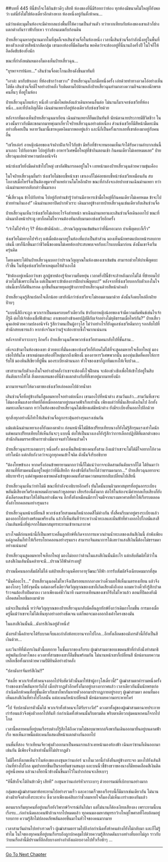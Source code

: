 ##บทที่ 445 ทีนี้ข้าก็จะได้กินข้าวดีๆ เสียที
ห้องของที่นี่มีร้อยกว่าห้อง ทุกห้องมีขนาดไม่ใหญ่ก็ยังพอว่า แต่นี่ยังไม่ใช่ห้องเดี่ยวอีกต่างหาก ห้องหนึ่งอยู่กันตั้งห้าคน...

แม้ว่าแต่ละมุมในห้องจะมีค่ายกลแบ่งพื้นที่ให้ความเป็นส่วนตัว ทว่าหากเทียบกับห้องของเขาแล้วก็ช่างแตกต่างกันราวฟ้ากับเหว ราวก้อนเมฆกับก้อนดิน

ป๋ายเสี่ยวฉุนหาอยู่นานมากในที่สุดก็เจอเสินซ่วนจื่อในห้องหนึ่ง เวลานี้เสินซ่วนจื่อกำลังนั่งอยู่ในพื้นที่ของตัวเองด้วยสีหน้ากลัดกลุ้ม เขามองห้องที่มืดอึมครึม พอคิดว่าจะต้องอยู่ที่นี่นานถึงครึ่งปี ในใจก็ให้อึดอัดขับข้องยิ่งนัก

ขณะที่กำลังหม่นหมองก็มองเห็นป๋ายเสี่ยวฉุน...

“บุรพาจารย์น้อย...” เสินซ่วนจื่อตะโกนเสียงดังขึ้นมาทันที

“เอาล่ะ มากับข้าเถอะ ที่ห้องข้ากว้างขวาง” ป๋ายเสี่ยวฉุนโบกมือหนึ่งครั้ง เอ่ยด้วยท่าทางอวดโอ่อย่างเห็นได้ชัด เสินซ่วนจื่อดีใจอย่างบ้าคลั่ง รีบติดตามไปด้านหลังป๋ายเสี่ยวฉุนท่ามกลางความอิจฉาของนักพรตคนอื่นๆ ที่อยู่ในห้อง

ป๋ายเสี่ยวฉุนไอแห้งๆ หนึ่งที เอามือไพล่หลังแล้วเดินหาคนอื่นต่อ ไม่นานก็มาเจอซ่งเชวียที่ห้องหนึ่ง...และที่บังเอิญก็คือ เฉินม่านเหยาก็อยู่ห้องเดียวกับซ่งเชวียด้วย

หลังจากที่มองเห็นป๋ายเสี่ยวฉุนมาเยือน เฉินม่านเหยาก็ยิ้มแป้นทันที นัยน์ตาฉายประกายมีชีวิตชีวา ในดวงนั้นราวกับมีตะขอมากมายพุ่งมาเกี่ยวใจป๋ายเสี่ยวฉุนอย่างต่อเนื่อง ส่วนซ่งเชวียก็มีสีหน้ามืดทะมึนอย่างที่เคยเป็น หลายวันมานี้เขาหงุดหงิดมากพออยู่แล้ว และนี่ก็เป็นครั้งแรกเลยที่เขาต้องมาอยู่กับคนอื่น

“เชวียเอ๋อร์ อาหญิงน้อยของเจ้าฝากฝังเจ้าไว้กับข้า มีหรือที่ข้าจะทนยอมเห็นเจ้าได้รับความลำบากเช่นนี้ มาเถอะ ไปกับอาเขย ไปอยู่กับข้า อาหารวิเศษมื้อใหญ่ที่ข้ากินตอนเช้า กินคนเดียวไม่เคยหมดเลย” ป๋ายเสี่ยวฉุนเอ่ยด้วยความปลงอนิจจัง

หน้าซ่งเชวียยิ่งมืดดำเข้าไปใหญ่ เขากัดฟันกรอดอยู่ในใจ เงยหน้ามองป๋ายเสี่ยวฉุนด้วยความขุ่นเคือง

ในใจป๋ายเสี่ยวฉุนยิ้มร่า ซ่งเชวียไม่ชอบขี้หน้าเขา เขาเองก็ไม่ค่อยชอบขี้หน้าซ่งเชวียเหมือนกัน สบโอกาสเมื่อไหร่จึงเป็นต้องพูดจายั่วแหย่กวนโมโหอีกฝ่าย ขณะที่กำลังจะเอ่ยปากชวนเฉินม่านเหยา ทว่าเฉินม่านเหยากลับกล่าวขึ้นมาเอง

“พี่เสี่ยวฉุน ข้าไปกับท่าน ไปอยู่กับท่านข้ารู้ว่าท่านมีอาหารเช้ามื้อใหญ่ที่กินคนเดียวไม่เคยหมด ข้าจะไปช่วยท่านกินเอง!” เฉินม่านเหยาปิดปากหัวเราะ เดินมาอยู่ข้างกายป๋ายเสี่ยวฉุนเช่นเดียวกับเสินซ่วนจื่อ

ป๋ายเสี่ยวฉุนเห็นว่าซ่งเชวียไม่เอ่ยอะไรจึงส่ายหน้า พาเฉินม่านเหยาและเสินซ่วนจื่อเดินออกไป ขณะที่เดินมาถึงหน้าประตู เขาก็อดไม่ไหวจนต้องหันกลับมามองซ่งเชวียอีกครั้ง

“เจ้าไม่ไปจริงๆ รึ? ที่ห้องข้าดีนักล่ะ...ปราณวิญญาณเข้มข้นกว่าที่นี่เยอะมาก บำเพ็ญตบะก็เร็ว”

ซ่งเชวียไม่อยากไปจริงๆ แต่เมื่อต้องมาอยู่ในห้องที่แบ่งเป็นห้าส่วน มองเห็นนักพรตแปลกหน้ารอบกายเช่นนี้ เขาก็นึกขึ้นมาว่าชีวิตนี้ของตนไม่เคยต้องประสบพบเจอกับอะไรแบบนี้มาก่อน ดังนั้นเขาจึงเริ่มครุ่นคิด

โดยเฉพาะได้ยินป๋ายเสี่ยวฉุนบอกว่าปราณวิญญาณในห้องของเขาเข้มข้น สามารถช่วยให้บำเพ็ญตบะเร็วขึ้น ในที่สุดซ่งเชวียก็หาเหตุผลให้ตัวเองได้

“ข้าต้องอยู่เหนือกว่าเขา ลูกผู้ชายต้องรู้จักความยืดหยุ่น เวลาครึ่งปีนี้ข้าจะล้าหลังมากไม่ได้ ที่ข้ายอมไปด้วยไม่ใช่เพราะอื่นใด แต่เป็นเพราะข้าต้องการฝึกบำเพ็ญตบะ!” หลังจากที่ซ่งเชวียบอกกับตัวเองในใจเช่นนี้เขาก็กัดฟันกรอด ลุกขึ้นยืนมาหยุดอยู่ข้างกายป๋ายเสี่ยวฉุนด้วยสีหน้าดำคล้ำ

ป๋ายเสี่ยวฉุนรู้สึกแปลกใจเล็กน้อย เขายังนึกว่าซ่งเชวียจะไม่ยอมตามมาด้วย ดังนั้นจึงตบไหล่อีกฝ่ายป้าบๆ

“แบบนี้สิถึงจะถูก พวกเราเป็นคนครอบครัวเดียวกัน ข้ากับอาหญิงน้อยของเจ้ามีความสัมพันธ์เช่นไรเจ้าก็รู้ดี ต่อไปเจ้าต้องเชื่อฟังข้านะ อาเขยอย่างข้าเคยปฏิบัติกับเจ้าอย่างไม่ยุติธรรมเมื่อไหร่กัน?” ป๋ายเสี่ยวฉุนเอ่ยด้วยความปลงอนิจจัง รู้สึกว่าตนเป็นผู้อาวุโส ไม่ว่าอย่างไรก็ยังดูแลซ่งเชวียดีมากๆ รอกลับไปที่สำนักสยบธารแล้ว หากซ่งจวินหว่านรู้จะต้องซาบซึ้งใจมากแน่นอน

หลังจากหัวเราะเบาๆ อีกครั้ง ป๋ายเสี่ยวฉุนก็พาพวกซ่งเชวียสามคนกลับไปที่ชั้นสาม...

เพิ่งจะเข้ามาในห้องของเขา ด้วยตบะที่มั่นคงของซ่งเชวียก็ยังอดไม่ได้ที่จะสูดลมหายใจเฮือกใหญ่ มองเซ่อไปทันใด เขาเหม่อมองห้องที่ใหญ่มากถึงเพียงนี้ มองอาหารวิเศษพวกนั้น มองหุ่นเชิดที่คอยให้การรับใช้ มองหินสีเขียวที่ปูพื้น มองระเบียงด้านนอก หัวใจของเขาก็ถูกทิ่มแทงให้เจ็บปวด...

เขาสาบานกับตัวเองในใจอย่างบ้าคลั่งว่าเขาจะต้องตั้งใจฝึกตน จะต้องช่วงชิงเพื่อให้เข้าไปอยู่ในสิบอันดับแรกให้ได้ สิ่งตอบแทนของที่นี่ช่างแตกต่างกับที่ที่เขาอยู่มากมายยิ่งนัก

มากมายจนทำให้ดวงตาของซ่งเชวียเอ่อคลอไปด้วยน้ำตา

เสินซ่วนจื่อที่อยู่ข้างกันก็สูดลมหายใจอย่างต่อเนื่อง เขามองไปที่หน้าต่าง สามวันแล้ว...สามวันที่เขาจะได้มองเห็นแสงอาทิตย์ก็ต่อเมื่อออกมาอยู่บนดาดฟ้าเรือเท่านั้น เพียงแต่ว่าที่นั่นเสียงดังเกินไป อีกทั้งลมทะเลก็แรงมาก ทว่าในห้องของป๋ายเสี่ยวฉุนไม่เพียงแต่มีหน้าต่าง ยังมีระเบียงยื่นออกไปอีกด้วย

ทุกสิ่งทุกอย่างนี้ก็ทำให้เสินซ่วนจื่อถูกกระตุ้นอย่างรุนแรงเช่นกัน

แม้แต่เฉินม่านเหยาเองก็ยังมองตาค้าง ก่อนหน้านี้ไม่มีข้อเปรียบเทียบนางก็ยังไม่รู้สึกรุนแรงเท่าใดนัก แต่พอมาเปรียบเทียบให้เห็นกันจะๆ แบบนี้ ต่อให้เป็นนางเองก็ยังรู้สึกว่าการเลือกปฏิบัติที่แตกต่างของสำนักอันตมรรคาฟ้าดาราช่างมีมากจนทำให้คนปวดใจ

ป๋ายเสี่ยวฉุนกระแอมเบาๆ หนึ่งครั้ง มองเห็นสีหน้าของคนทั้งสาม ถึงแม้ว่าเขาจะไม่ได้มีใจอยากโอ้อวดเท่าใดนัก แต่กลับกังวลว่าจะถูกทุกคนเข้าใจผิด ดังนั้นจึงรีบอธิบาย

“ต้องโทษข้าเอง หากครั้งก่อนข้าพยายามมากกว่านี้ก็ไม่แน่ว่าอาจจะติดสามอันดับแรกก็ได้ ได้ยินมาว่าสถานที่ที่สามคนนั้นอยู่ใหญ่กว่าที่นี่เสียอีก ห้องข้านี่ยังเรียกได้ว่าธรรมดามาก...” ป๋ายเสี่ยวฉุนอยากจะอธิบายจริงๆ แต่คำพูดของเขาพอดังเข้าหูของคนทั้งสามความหมายกลับเปลี่ยนไปเสียนี่

ป๋ายเสี่ยวฉุนเห็นว่าท่าไม่ดี ขณะที่กำลังจะอธิบายอีกครั้ง ทันใดนั้นบนผิวมหาสมุทรที่อยู่นอกระเบียงพลันมีเสียงหวีดร้องแหลมดังบาดแก้วหูลอยมา เสียงร้องนี้ดังมาก ต่อให้ในห้องจะมีค่ายกลเก็บเสียงก็ยังดังเล็ดรอดเข้ามาให้ได้ยินอย่างชัดเจน อีกทั้งยังเหมือนมีการโจมตีจากแรงมหาศาลที่ทำให้เรือรบตลอดทั้งลำโยกคลอนอย่างรุนแรง

ป๋ายเสี่ยวฉุนหน้าเปลี่ยนสี พวกซ่งเชวียสามคนก็หน้าถอดสีไม่ต่างกัน ทั้งสี่คนรีบมาอยู่ตรงระเบียงแล้วมองออกไปอย่างพร้อมเพรียงกัน แล้วก็เห็นทันทีว่าระหว่างน้ำทะเลและผืนฟ้าที่ห่างออกไปไกลมีแสงสีเงินเส้นหนึ่งที่พุ่งจากใต้มหาสมุทรทะยานเข้าหานภากาศ

แรงโจมตีก่อนหน้านี้ก็เป็นเพราะคลื่นลูกยักษ์ที่เกิดจากการแหวกผ่านน้ำทะเลของเส้นสีเงินนี้ ลำพังเพียงแค่ลูกคลื่นก็ทำให้เรือรบโยกคลอนอย่างรุนแรง สามารถจินตนาการได้เลยว่าแสงสีเงินนี้ต้องไม่ธรรมดาอย่างแน่นอน!

ป๋ายเสี่ยวฉุนสูดลมหายใจเฮือกใหญ่ มองไม่ออกว่าด้านในแสงสีเงินนั้นมีอะไร แต่กลับสัมผัสได้ว่าในแสงสีเงินเส้นนั้นคล้ายจะมี...ปราณวิถีฟ้าดำรงอยู่!

ปราณนี้คนนอกสัมผัสไม่ได้ แต่ป๋ายเสี่ยวฉุนคือยาอายุวัฒนะวิถีฟ้า การรับสัมผัสจึงเฉียบคมมากที่สุด

“นั่นคืออะไร...” ป๋ายเสี่ยวฉุนอดไม่ไหวจึงเปิดรอยแยกกลางหว่างคิ้วเผยให้เห็นเนตรทงเทียน แล้วจึงมองไกลๆ ไปยังจุดนั้น แค่มองครั้งเดียวจิตวิญญาณของเขาก็เกิดเสียงดังอึงอล แถมหว่างคิ้วยังรู้สึกปวดร้าวจนต้องรีบปิดตาลง เวลาเพียงแค่ชั่ววินาที เนตรทงเทียนของเขาก็รับไม่ไหวแล้ว ตอนที่ปิดลงยังมีเลือดสดไหลซึมลงมาด้วย

แม้จะเป็นเช่นนี้ ทว่าจิตวิญญาณของป๋ายเสี่ยวฉุนกลับมีคลื่นลูกยักษ์ยิ่งกว่าเดิมถาโถมขึ้น การมองเมื่อครู่นี้แม้ว่าเขาจะไม่ได้เห็นทุกอย่างอย่างชัดเจน แต่ก็พอจะมองออกถึงเค้าโครงของมัน

ในแสงสีเงินนั้นมี...มังกรสีเงินอยู่ตัวหนึ่ง!

มังกรตัวนี้คล้ายจะได้รับบาดเจ็บและกำลังห้อทะยานจากไปไกล...อีกทั้งเลือดของมังกรตัวนี้ก็ยังเป็นสีเงินด้วย...

และวินาทีที่มังกรเงินตัวนี้เผยกาย ในชั้นแรกของเรือรบ ผู้เฒ่าสามตาขอบเขตคนฟ้าที่กำลังนั่งทำสมาธิอยู่พลันเบิกตาโพลง ดวงตาที่สามของเขาก็ลืมขึ้นพร้อมกัน ไม่นานหน้าเขาก็เปลี่ยนสี นัยน์ตาเผยความเหลือเชื่อทั้งมากด้วยความปิติยินดีอย่างบ้าคลั่ง

“ปลามังกรจันทร์สีเงิน!!”

“ข่งเลี่ย พวกเจ้าทั้งห้าคนจงออกไปจับสัตว์ตัวนั้นมาให้ข้าผู้อาวุโสเดี๋ยวนี้!” ผู้เฒ่าสามตาคำรามหนึ่งครั้งร่างของเขาก็พลันหายวับไป เมื่อปรากฏตัวอีกครั้งก็มาอยู่กลางอากาศแล้ว เวลาเดียวกันนั้นนักพรตก่อกำเนิดอีกห้าคนที่อยู่ชั้นเดียวกับเขาก็พากันหายตัวออกมาปรากฏกายอยู่รอบๆ ผู้เฒ่าสามตา ตอนที่มองเห็นแสงสีเงินที่ห่างไปไกลนั้น แต่ละคนก็หน้าเปลี่ยนสี นัยน์ตาเผยความกระหายใคร่

“ไป จับปลามังกรตัวนั้นได้ พวกเจ้าทั้งห้าคนจะได้รับรางวัล!” ดวงตาทั้งคู่ของผู้เฒ่าสามตาฉายประกายเร่าร้อนแล้วจึงพุ่งตัวออกไปทันที ก่อกำเนิดทั้งห้าคนนั้นรีบตามติด พริบตาเดียวกลุ่มคนหกคนก็จากไปไกล

เวลานี้หลายคนที่อยู่บนเรือรบต่างก็รู้สึกได้ถึงความไม่ชอบมาพากลจึงพากันเดินออกมายืนอยู่บนดาดฟ้าเรือ พอเห็นภาพนี้แต่ละคนก็แสดงสีหน้าแตกต่างกันออกไป

บนชั้นที่สอง จ้าวเทียนเจียวพุ่งตัวออกมาเป็นคนแรกแล้วเงยหน้ามองท้องฟ้า เฉินเยว่ซานก็เดินออกมาเช่นกัน มีเพียงจั่วเต้าเท่านั้นที่ไม่ปรากฏตัว

ไม่มีใครสังเกตเห็นว่าในห้องของกงซุนหว่านเอ๋อร์ นางในเวลานี้กำลังยืนอยู่ข้างกระจก มองไปยังเส้นสีเงินที่ห่างไปไกล มุมปากยกขึ้นเป็นรอยยิ้มชวนขนลุก และบนนิ้วชี้ข้างขวาของนางก็มีหยดเลือดสีเงินติดอยู่หนึ่งหยด แล้วนางก็ยกนิ้วข้างนั้นขึ้นมาไว้ในปากก่อนจะเลียเบาๆ

“ทีนี้ข้าก็จะได้กินข้าวดีๆ เสียที” กงซุนหว่านเอ๋อร์หัวเราะเบาๆ ด้วยอารมณ์ที่เบิกบานอย่างมาก

กลุ่มของผู้เฒ่าสามตาห้อทะยานไปอย่างรวดเร็ว และความเร็วของเรือรบนี้ก็มีมากเช่นเดียวกัน ไม่นานต่างฝ่ายจึงต่างทิ้งระยะห่าง ซึ่งเวลาเพียงแค่สิบกว่าชั่วลมหายใจก็มองไม่เห็นเงาร่างของกันแล้ว

ตอนแรกเริ่มทุกคนที่อยู่บนเรือยังวิพากษ์วิจารณ์กันไปมา แต่ไม่นานก็ต้องเงียบเสียงลง เพราะยามนี้บนเรือรบ...ก่อกำเนิดและคนฟ้าล้วนจากไปหมดแล้ว ทุกคนมองมหาสมุทรกว้างใหญ่ไพศาลที่โอบล้อมอยู่รอบกาย ความรู้สึกไม่ปลอดภัยพลันลอยขึ้นมาในหัวใจของคนมากมาย

เวลาสามวันผ่านไปอย่างรวดเร็ว ผู้เฒ่าสามตารวมไปถึงก่อกำเนิดทั้งห้าคนต่างก็ยังไม่กลับมา และก็ไม่รู้ทำไม ในใจของทุกคนที่อยู่บนเรือรบถึงถูกปกคลุมไปด้วยความรู้สึกกดดันบางอย่างที่บอกไม่ถูก ราวกับว่าบนเรือลำนี้มีปราณที่ลึกลับบางอย่างกำลังแผ่อบอวลไปทั่วเรือช้าๆ ...

------




[Go To Next Chapter]( ./68.md)